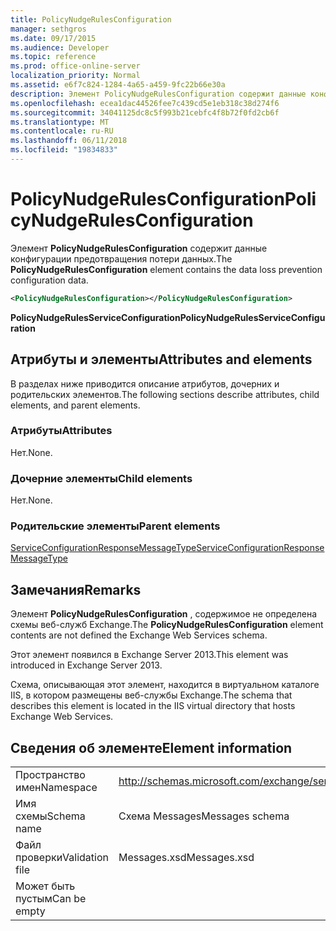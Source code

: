 ```yaml
---
title: PolicyNudgeRulesConfiguration
manager: sethgros
ms.date: 09/17/2015
ms.audience: Developer
ms.topic: reference
ms.prod: office-online-server
localization_priority: Normal
ms.assetid: e6f7c824-1284-4a65-a459-9fc22b66e30a
description: Элемент PolicyNudgeRulesConfiguration содержит данные конфигурации предотвращения потери данных.
ms.openlocfilehash: ecea1dac44526fee7c439cd5e1eb318c38d274f6
ms.sourcegitcommit: 34041125dc8c5f993b21cebfc4f8b72f0fd2cb6f
ms.translationtype: MT
ms.contentlocale: ru-RU
ms.lasthandoff: 06/11/2018
ms.locfileid: "19834833"
---
```

# <a name="policynudgerulesconfiguration"></a><span data-ttu-id="a3050-103">PolicyNudgeRulesConfiguration</span><span class="sxs-lookup"><span data-stu-id="a3050-103">PolicyNudgeRulesConfiguration</span></span>

<span data-ttu-id="a3050-104">Элемент **PolicyNudgeRulesConfiguration** содержит данные конфигурации предотвращения потери данных.</span><span class="sxs-lookup"><span data-stu-id="a3050-104">The **PolicyNudgeRulesConfiguration** element contains the data loss prevention configuration data.</span></span> 
  
```XML
<PolicyNudgeRulesConfiguration></PolicyNudgeRulesConfiguration>
```

 <span data-ttu-id="a3050-105">**PolicyNudgeRulesServiceConfiguration**</span><span class="sxs-lookup"><span data-stu-id="a3050-105">**PolicyNudgeRulesServiceConfiguration**</span></span>
## <a name="attributes-and-elements"></a><span data-ttu-id="a3050-106">Атрибуты и элементы</span><span class="sxs-lookup"><span data-stu-id="a3050-106">Attributes and elements</span></span>

<span data-ttu-id="a3050-107">В разделах ниже приводится описание атрибутов, дочерних и родительских элементов.</span><span class="sxs-lookup"><span data-stu-id="a3050-107">The following sections describe attributes, child elements, and parent elements.</span></span>
  
### <a name="attributes"></a><span data-ttu-id="a3050-108">Атрибуты</span><span class="sxs-lookup"><span data-stu-id="a3050-108">Attributes</span></span>

<span data-ttu-id="a3050-109">Нет.</span><span class="sxs-lookup"><span data-stu-id="a3050-109">None.</span></span>
  
### <a name="child-elements"></a><span data-ttu-id="a3050-110">Дочерние элементы</span><span class="sxs-lookup"><span data-stu-id="a3050-110">Child elements</span></span>

<span data-ttu-id="a3050-111">Нет.</span><span class="sxs-lookup"><span data-stu-id="a3050-111">None.</span></span>
  
### <a name="parent-elements"></a><span data-ttu-id="a3050-112">Родительские элементы</span><span class="sxs-lookup"><span data-stu-id="a3050-112">Parent elements</span></span>

[<span data-ttu-id="a3050-113">ServiceConfigurationResponseMessageType</span><span class="sxs-lookup"><span data-stu-id="a3050-113">ServiceConfigurationResponseMessageType</span></span>](serviceconfigurationresponsemessagetype.md)
  
## <a name="remarks"></a><span data-ttu-id="a3050-114">Замечания</span><span class="sxs-lookup"><span data-stu-id="a3050-114">Remarks</span></span>

<span data-ttu-id="a3050-115">Элемент **PolicyNudgeRulesConfiguration** , содержимое не определена схемы веб-служб Exchange.</span><span class="sxs-lookup"><span data-stu-id="a3050-115">The **PolicyNudgeRulesConfiguration** element contents are not defined the Exchange Web Services schema.</span></span> 
  
<span data-ttu-id="a3050-116">Этот элемент появился в Exchange Server 2013.</span><span class="sxs-lookup"><span data-stu-id="a3050-116">This element was introduced in Exchange Server 2013.</span></span>
  
<span data-ttu-id="a3050-117">Схема, описывающая этот элемент, находится в виртуальном каталоге IIS, в котором размещены веб-службы Exchange.</span><span class="sxs-lookup"><span data-stu-id="a3050-117">The schema that describes this element is located in the IIS virtual directory that hosts Exchange Web Services.</span></span>
  
## <a name="element-information"></a><span data-ttu-id="a3050-118">Сведения об элементе</span><span class="sxs-lookup"><span data-stu-id="a3050-118">Element information</span></span>

|||
|:-----|:-----|
|<span data-ttu-id="a3050-119">Пространство имен</span><span class="sxs-lookup"><span data-stu-id="a3050-119">Namespace</span></span>  <br/> |http://schemas.microsoft.com/exchange/services/2006/messages  <br/> |
|<span data-ttu-id="a3050-120">Имя схемы</span><span class="sxs-lookup"><span data-stu-id="a3050-120">Schema name</span></span>  <br/> |<span data-ttu-id="a3050-121">Схема Messages</span><span class="sxs-lookup"><span data-stu-id="a3050-121">Messages schema</span></span>  <br/> |
|<span data-ttu-id="a3050-122">Файл проверки</span><span class="sxs-lookup"><span data-stu-id="a3050-122">Validation file</span></span>  <br/> |<span data-ttu-id="a3050-123">Messages.xsd</span><span class="sxs-lookup"><span data-stu-id="a3050-123">Messages.xsd</span></span>  <br/> |
|<span data-ttu-id="a3050-124">Может быть пустым</span><span class="sxs-lookup"><span data-stu-id="a3050-124">Can be empty</span></span>  <br/> ||
   

